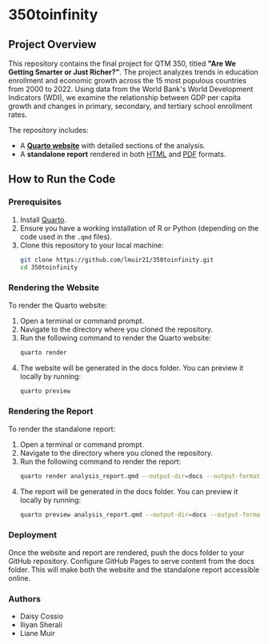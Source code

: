 # 350toinfinity

## Project Overview
This repository contains the final project for QTM 350, titled **"Are We Getting Smarter or Just Richer?"**. The project analyzes trends in education enrollment and economic growth across the 15 most populous countries from 2000 to 2022. Using data from the World Bank's World Development Indicators (WDI), we examine the relationship between GDP per capita growth and changes in primary, secondary, and tertiary school enrollment rates.

The repository includes:
- A **[Quarto website](https://lmuir21.github.io/350toinfinity/)** with detailed sections of the analysis.
- A **standalone report** rendered in both [HTML](https://lmuir21.github.io/350toinfinity/analysis_report.html) and [PDF](https://lmuir21.github.io/350toinfinity/analysis_report.pdf) formats.

## How to Run the Code

### Prerequisites
1. Install [Quarto](https://quarto.org/).
2. Ensure you have a working installation of R or Python (depending on the code used in the `.qmd` files).
3. Clone this repository to your local machine:
   ```bash
   git clone https://github.com/lmuir21/350toinfinity.git
   cd 350toinfinity

### Rendering the Website

To render the Quarto website:
1. Open a terminal or command prompt. 
2. Navigate to the directory where you cloned the repository.
3. Run the following command to render the Quarto website:
   ```bash
   quarto render
   ``` 
4. The website will be generated in the docs folder. You can preview it locally by running:
   ```bash
   quarto preview
   ```

### Rendering the Report

To render the standalone report: 
1. Open a terminal or command prompt.
2. Navigate to the directory where you cloned the repository.
3. Run the following command to render the report:
   ```bash
   quarto render analysis_report.qmd --output-dir=docs --output-format=html
   ``` 
4. The report will be generated in the docs folder. You can preview it locally by running:
    ```bash
    quarto preview analysis_report.qmd --output-dir=docs --output-format=html
    ```

### Deployment

Once the website and report are rendered, push the docs folder to your GitHub repository. Configure GitHub Pages to serve content from the docs folder. This will make both the website and the standalone report accessible online.

### Authors
- Daisy Cossio
- Iliyan Sherali
- Liane Muir